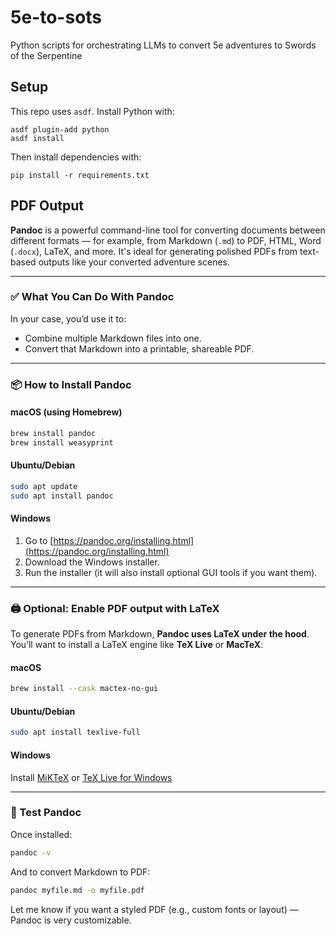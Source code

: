 # 5e-to-sots
Python scripts for orchestrating LLMs to convert 5e adventures to Swords of the Serpentine

## Setup

This repo uses `asdf`. Install Python with:

```
asdf plugin-add python
asdf install
```

Then install dependencies with:

```
pip install -r requirements.txt
```

## PDF Output

**Pandoc** is a powerful command-line tool for converting documents between different formats — for example, from Markdown (`.md`) to PDF, HTML, Word (`.docx`), LaTeX, and more. It's ideal for generating polished PDFs from text-based outputs like your converted adventure scenes.

---

### ✅ What You Can Do With Pandoc

In your case, you’d use it to:

* Combine multiple Markdown files into one.
* Convert that Markdown into a printable, shareable PDF.

---

### 📦 How to Install Pandoc

#### **macOS (using Homebrew)**

```bash
brew install pandoc
brew install weasyprint
```

#### **Ubuntu/Debian**

```bash
sudo apt update
sudo apt install pandoc
```

#### **Windows**

1. Go to [https://pandoc.org/installing.html](https://pandoc.org/installing.html)
2. Download the Windows installer.
3. Run the installer (it will also install optional GUI tools if you want them).

---

### 🖨️ Optional: Enable PDF output with LaTeX

To generate PDFs from Markdown, **Pandoc uses LaTeX under the hood**. You’ll want to install a LaTeX engine like **TeX Live** or **MacTeX**:

#### macOS

```bash
brew install --cask mactex-no-gui
```

#### Ubuntu/Debian

```bash
sudo apt install texlive-full
```

#### Windows

Install [MiKTeX](https://miktex.org/) or [TeX Live for Windows](https://www.tug.org/texlive/windows.html)

---

### 🧪 Test Pandoc

Once installed:

```bash
pandoc -v
```

And to convert Markdown to PDF:

```bash
pandoc myfile.md -o myfile.pdf
```

Let me know if you want a styled PDF (e.g., custom fonts or layout) — Pandoc is very customizable.
